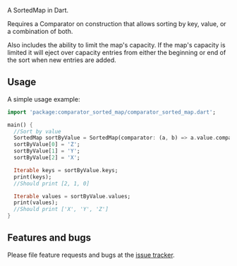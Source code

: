 
A SortedMap in Dart.

Requires a Comparator on construction that allows sorting by key, value, or a combination
of both.

Also includes the ability to limit the map's capacity. If the map's capacity is limited
it will eject over capacity entries from either the beginning or end of the sort 
when new entries are added.


## Usage

A simple usage example:

```dart
import 'package:comparator_sorted_map/comparator_sorted_map.dart';

main() {
  //Sort by value
  SortedMap sortByValue = SortedMap(comparator: (a, b) => a.value.compareTo(b.value));
  sortByValue[0] = 'Z';
  sortByValue[1] = 'Y';
  sortByValue[2] = 'X';

  Iterable keys = sortByValue.keys;
  print(keys);
  //Should print [2, 1, 0]

  Iterable values = sortByValue.values;
  print(values);
  //Should print ['X', 'Y', 'Z']
}
```

## Features and bugs

Please file feature requests and bugs at the [issue tracker][tracker].

[tracker]: https://github.com/SoftCoil/sorted_map/issues
